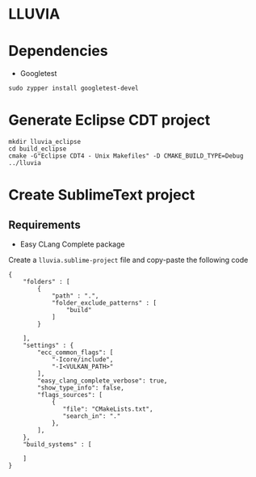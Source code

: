 # LLUVIA

# Dependencies

* Googletest

```
sudo zypper install googletest-devel
```

# Generate Eclipse CDT project

```
mkdir lluvia_eclipse
cd build_eclipse
cmake -G"Eclipse CDT4 - Unix Makefiles" -D CMAKE_BUILD_TYPE=Debug ../lluvia
```

# Create SublimeText project

## Requirements

* Easy CLang Complete package

Create a `lluvia.sublime-project` file and copy-paste the following code

```
{
    "folders" : [
        {
            "path" : ".",
            "folder_exclude_patterns" : [
                "build"
            ]
        }
        
    ],
    "settings" : {
        "ecc_common_flags": [
            "-Icore/include",
            "-I<VULKAN_PATH>"
        ],
        "easy_clang_complete_verbose": true,
        "show_type_info": false,
        "flags_sources": [
            {
               "file": "CMakeLists.txt",
               "search_in": "."
            },
        ],
    },
    "build_systems" : [

    ]
}
```
